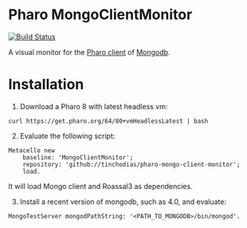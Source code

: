 # Pharo MongoClientMonitor

[![Build Status](https://travis-ci.org/tinchodias/pharo-mongo-client-monitor.png)](http://travis-ci.org/tinchodias/pharo-mongo-client-monitor)


A visual monitor for the [Pharo client](https://github.com/pharo-nosql/mongotalk) of [Mongodb](https://www.mongodb.com/).


# Installation

1. Download a Pharo 8 with latest headless vm:
~~~
curl https://get.pharo.org/64/80+vmHeadlessLatest | bash
~~~

2. Evaluate the following script:
~~~Smalltalk
Metacello new
    baseline: 'MongoClientMonitor';
    repository: 'github://tinchodias/pharo-mongo-client-monitor';
    load.
~~~
It will load Mongo client and Roassal3 as dependencies.

3. Install a recent version of mongodb, such as 4.0, and evaluate:
~~~Smalltalk
MongoTestServer mongodPathString: '<PATH_TO_MONGODB>/bin/mongod'.
~~~
